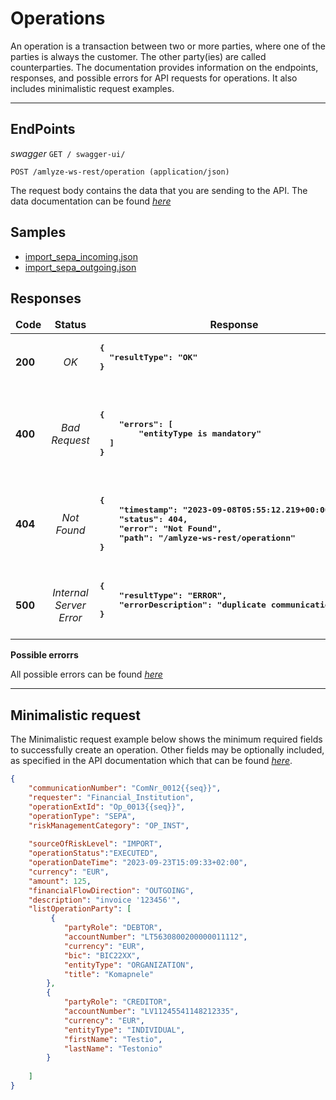 # Operations

An operation is a transaction between two or more parties, where one of the parties is always the customer. The other party(ies) are called counterparties. The documentation provides information on the endpoints, responses, and possible errors for API requests for operations. It also includes minimalistic request examples.

---

## EndPoints

*swagger*  `GET / swagger-ui/`

`POST /amlyze-ws-rest/operation (application/json)`


The request body contains the data that you are sending to the API. The data documentation can be found [*here*](fields.md)

## Samples

* [import_sepa_incoming.json](samples/operation/import_sepa_incoming.json)
* [import_sepa_outgoing.json](samples/operation/import_sepa_outgoing.json)



## Responses

<table>
		<thead>
			<tr>
				<td style="text-align:center"><b>Code<b></td>
				<td style="text-align:center"><b>Status<b></td>
				<td style="text-align:center"><b>Response<b></td>
			</tr>
		</thead>
		<tbody>
			<tr>
				<td><b>200<b></td>
				<td style="text-align:center"><i>OK<i></td>
				<td>
					<pre><b>{
  "resultType": "OK"
}
				</td>
			</tr>
			<tr>
				<td><b>400<b></td>
				<td style="text-align:center"><i>Bad Request<i></td>
				<td> <pre><b>
{
    "errors": [
        "entityType is mandatory"
  ]
}
				</td>
			</tr>
            <tr>
				<td><b>404<b></td>
				<td style="text-align:center"><i>Not Found<i></td>
				<td> <pre><b>
{
    "timestamp": "2023-09-08T05:55:12.219+00:00",
    "status": 404,
    "error": "Not Found",
    "path": "/amlyze-ws-rest/operationn"
}
				</td>
			</tr>
			<tr>
				<td><b>500<b></td>
				<td style="text-align:center"><i>Internal Server Error<i></td>
				<td> <pre><b>{
    "resultType": "ERROR",
    "errorDescription": "duplicate communicationNumber"
}
				</td>
			</tr>
		</tbody>
</table>


**Possible errorrs**

All possible errors can be found [*here*](op_possible_errors.md)  


------

## Minimalistic request

The Minimalistic request example below shows the minimum required fields to successfully create an operation. Other fields may be optionally included, as specified in the API documentation which that can be found [*here*](fields.md).

```json
{
    "communicationNumber": "ComNr_0012{{seq}}",
    "requester": "Financial_Institution",
    "operationExtId": "Op_0013{{seq}}",
    "operationType": "SEPA",
    "riskManagementCategory": "OP_INST",
  
    "sourceOfRiskLevel": "IMPORT",
    "operationStatus":"EXECUTED",
    "operationDateTime": "2023-09-23T15:09:33+02:00",
    "currency": "EUR",
    "amount": 125,
    "financialFlowDirection": "OUTGOING",
    "description": "invoice '123456'",
    "listOperationParty": [
         {
            "partyRole": "DEBTOR",
            "accountNumber": "LT5630800200000011112",
            "currency": "EUR",
            "bic": "BIC22XX",
            "entityType": "ORGANIZATION",
            "title": "Komapnele"
        },
        {
            "partyRole": "CREDITOR",
            "accountNumber": "LV11245541148212335",
            "currency": "EUR",
            "entityType": "INDIVIDUAL",
            "firstName": "Testio",
            "lastName": "Testonio"
        }
       
    ]
}
```
